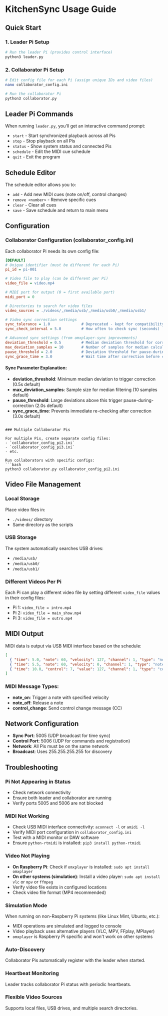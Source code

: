 # KitchenSync Usage Guide

## Quick Start

### 1. Leader Pi Setup
```bash
# Run the leader Pi (provides control interface)
python3 leader.py
```

### 2. Collaborator Pi Setup  
```bash
# Edit config file for each Pi (assign unique IDs and video files)
nano collaborator_config.ini

# Run the collaborator Pi
python3 collaborator.py
```

## Leader Pi Commands

When running `leader.py`, you'll get an interactive command prompt:

- `start` - Start synchronized playback across all Pis
- `stop` - Stop playback on all Pis  
- `status` - Show system status and connected Pis
- `schedule` - Edit the MIDI cue schedule
- `quit` - Exit the program

## Schedule Editor

The schedule editor allows you to:
- `add` - Add new MIDI cues (note on/off, control changes)
- `remove <number>` - Remove specific cues
- `clear` - Clear all cues
- `save` - Save schedule and return to main menu

## Configuration

### Collaborator Configuration (collaborator_config.ini)

Each collaborator Pi needs its own config file:

```ini
[DEFAULT]
# Unique identifier (must be different for each Pi)
pi_id = pi-001

# Video file to play (can be different per Pi)
video_file = video.mp4

# MIDI port for output (0 = first available port)
midi_port = 0

# Directories to search for video files
video_sources = ./videos/,/media/usb/,/media/usb0/,/media/usb1/

# Video sync correction settings
sync_tolerance = 1.0              # Deprecated - kept for compatibility
sync_check_interval = 5.0         # How often to check sync (seconds)

# Advanced sync settings (from omxplayer-sync improvements)
deviation_threshold = 0.5         # Median deviation threshold for correction (seconds)
max_deviation_samples = 10        # Number of samples for median calculation
pause_threshold = 2.0             # Deviation threshold for pause-during-correction (seconds)
sync_grace_time = 3.0             # Wait time after correction before checking again (seconds)
```

#### Sync Parameter Explanation:

- **deviation_threshold**: Minimum median deviation to trigger correction (0.5s default)
- **max_deviation_samples**: Sample size for median filtering (10 samples default)  
- **pause_threshold**: Large deviations above this trigger pause-during-correction (2.0s default)
- **sync_grace_time**: Prevents immediate re-checking after correction (3.0s default)
```

### Multiple Collaborator Pis

For multiple Pis, create separate config files:
- `collaborator_config_pi2.ini`
- `collaborator_config_pi3.ini` 
- etc.

Run collaborators with specific configs:
```bash
python3 collaborator.py collaborator_config_pi2.ini
```

## Video File Management

### Local Storage
Place video files in:
- `./videos/` directory
- Same directory as the scripts

### USB Storage
The system automatically searches USB drives:
- `/media/usb/`
- `/media/usb0/` 
- `/media/usb1/`

### Different Videos Per Pi

Each Pi can play a different video file by setting different `video_file` values in their config files:
- Pi 1: `video_file = intro.mp4`
- Pi 2: `video_file = main_show.mp4`  
- Pi 3: `video_file = outro.mp4`

## MIDI Output

MIDI data is output via USB MIDI interface based on the schedule:

```json
[
  { "time": 5.0, "note": 60, "velocity": 127, "channel": 1, "type": "note_on" },
  { "time": 5.5, "note": 60, "velocity": 0, "channel": 1, "type": "note_off" },
  { "time": 10.0, "control": 7, "value": 127, "channel": 1, "type": "control_change" }
]
```

### MIDI Message Types:
- **note_on**: Trigger a note with specified velocity
- **note_off**: Release a note  
- **control_change**: Send control change message (CC)

## Network Configuration

- **Sync Port**: 5005 (UDP broadcast for time sync)
- **Control Port**: 5006 (UDP for commands and registration)
- **Network**: All Pis must be on the same network
- **Broadcast**: Uses 255.255.255.255 for discovery

## Troubleshooting

### Pi Not Appearing in Status
- Check network connectivity
- Ensure both leader and collaborator are running
- Verify ports 5005 and 5006 are not blocked

### MIDI Not Working
- Check USB MIDI interface connectivity: `aconnect -l` or `amidi -l`  
- Verify MIDI port configuration in `collaborator_config.ini`
- Test with a MIDI monitor or DAW software
- Ensure `python-rtmidi` is installed: `pip3 install python-rtmidi`

### Video Not Playing
- **On Raspberry Pi**: Check if `omxplayer` is installed: `sudo apt install omxplayer`
- **On other systems (simulation)**: Install a video player: `sudo apt install vlc` or `mpv` or `ffmpeg`
- Verify video file exists in configured locations
- Check video file format (MP4 recommended)

### Simulation Mode
When running on non-Raspberry Pi systems (like Linux Mint, Ubuntu, etc.):
- MIDI operations are simulated and logged to console
- Video playback uses alternative players (VLC, MPV, FFplay, MPlayer)  
- `omxplayer` is Raspberry Pi specific and won't work on other systems

### Auto-Discovery
Collaborator Pis automatically register with the leader when started.

### Heartbeat Monitoring  
Leader tracks collaborator Pi status with periodic heartbeats.

### Flexible Video Sources
Supports local files, USB drives, and multiple search directories.
